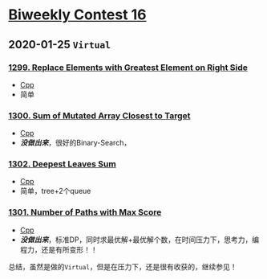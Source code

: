 # [Biweekly Contest 16](https://leetcode.com/contest/biweekly-contest-16/)

## 2020-01-25 `Virtual`

### [1299. Replace Elements with Greatest Element on Right Side](https://leetcode.com/contest/biweekly-contest-16/problems/replace-elements-with-greatest-element-on-right-side/)

- [Cpp](../../../cpp/1299.cpp)
- 简单

### [1300. Sum of Mutated Array Closest to Target](https://leetcode.com/contest/biweekly-contest-16/problems/sum-of-mutated-array-closest-to-target/)

- [Cpp](../../../cpp/1300.cpp)
- ***没做出来***，很好的Binary-Search，

### [1302. Deepest Leaves Sum](https://leetcode.com/contest/biweekly-contest-16/problems/deepest-leaves-sum/)

- [Cpp](../../../cpp/1302.cpp)
- 简单，tree+2个queue

### [1301. Number of Paths with Max Score](https://leetcode.com/contest/biweekly-contest-16/problems/number-of-paths-with-max-score/)

- [Cpp](../../../cpp/1301.cpp)
- ***没做出来***，标准DP，同时求最优解+最优解个数，在时间压力下，思考力，编程力，还是有所变形！！

总结，虽然是做的`Virtual`，但是在压力下，还是很有收获的，继续参见！